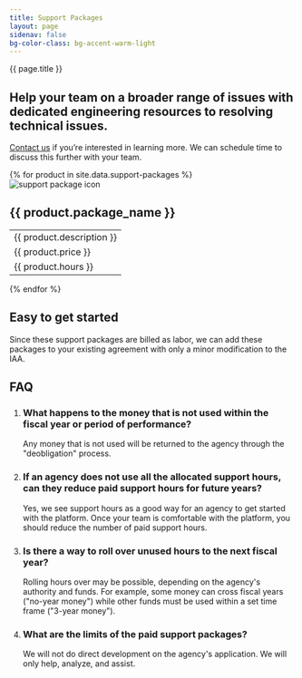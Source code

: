 ```yaml
---
title: Support Packages
layout: page
sidenav: false
bg-color-class: bg-accent-warm-light
---
```


<div class="usa-content">
  <section class="usa-section">
    <div class="grid-row grid-gap">
      <div class="tablet:grid-col-9">
        <p class="text-uppercase margin-bottom-0">{{ page.title }}</p>
        <h1 class="margin-top-1 font-sans-3xl">
          Help your team on a broader range of issues with dedicated engineering resources to resolving technical issues.
        </h1>
        <p class="usa-intro">
          <a href="{{site.mailto}}">Contact us</a> if you’re interested in learning more. We can schedule time to discuss this further with your team.
        </p>
      </div>
    </div>
  </section>
  <section class="usa-section">
    <div class="grid-row products-pricing">
      {% for product in site.data.support-packages %}
        <div class="desktop:grid-col">
          <div class="intro">
            <img src="{{site.baseurl}}/assets/img/{{ product.image }}" alt="support package icon" class="square-15"/>
            <h2>{{ product.package_name }}</h2>
          </div>
          <table class="usa-table usa-table--borderless">
            <tbody>
              <tr>
                <td class="intro-info">
                  {{ product.description }}
                </td>
              </tr>
              <tr>
                <td class="intro-info">
                  {{ product.price }}
                </td>
              </tr>
              <tr>
                <td class="small-info">
                  {{ product.hours }}
                </td>
              </tr>
            </tbody>
          </table>
        </div>
      {% endfor %}
    </div>
  </section>
  <section class="usa-section">
    <div class="grid-row grid-gap">
      <div class="tablet:grid-col-9 pricing-calculations usa-prose">
        <a href="#estimate-your-monthly-cost"></a>
        <h2 id="estimate-your-monthly-cost">Easy to get started</h2>
        <p class="font-body-md">
          Since these support packages are billed as labor, we can add these packages
          to your existing agreement with only a minor modification to the IAA.
        </p>
      </div>
    </div>
  </section>
  <section class="usa-section">
    <div class="grid-row grid-gap">
      <div class="tablet:grid-col-9 usa-prose">
        <h2>FAQ</h2>
      </div>
    </div>
    <div class="grid-row grid-gap">
      <div class="tablet:grid-col-9 usa-prose">
        <ol class="column-single">
          <li class="font-serif-lg">
            <h3>What happens to the money that is not used within the fiscal year or period of performance?</h3>
            <p class="font-body-md">
              Any money that is not used will be returned to the agency through the "deobligation" process.
            </p>
          </li>
          <li class="font-serif-lg">
            <h3>
              If an agency does not use all the allocated support hours, can they reduce paid support hours for future years?
            </h3>
            <p class="font-body-md">
              Yes, we see support hours as a good way for an agency to get started with the platform. Once your team is comfortable with the platform, you should reduce the number of paid support hours.
            </p>
          </li>
          <li class="font-serif-lg">
            <h3>Is there a way to roll over unused hours to the next fiscal year?</h3>
            <p class="font-body-md">
              Rolling hours over may be possible, depending on the agency's authority and funds. For example, some money can cross fiscal years ("no-year money") while other funds must be used within a set time frame ("3-year money").
            </p>
          </li>
          <li class="font-serif-lg">
            <h3>What are the limits of the paid support packages?</h3>
            <p class="font-body-md">
              We will not do direct development on the agency's application. We will only help, analyze, and assist.
            </p>
          </li>
        </ol>
      </div>
    </div>
  </section>
</div>
